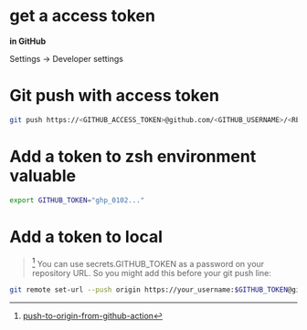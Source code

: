 # get a access token
**in GitHub**

Settings -> Developer settings

# Git push with access token

```zsh
git push https://<GITHUB_ACCESS_TOKEN>@github.com/<GITHUB_USERNAME>/<REPOSITORY_NAME>.git
```

# Add a token to zsh environment valuable
```zsh
export GITHUB_TOKEN="ghp_0102..."
```

# Add a token to local
> [^1] You can use secrets.GITHUB_TOKEN as a password on your repository URL. So you might add this before your git push line:

```zsh
git remote set-url --push origin https://your_username:$GITHUB_TOKEN@github.com/your/repo
```

[^1]: [push-to-origin-from-github-action](https://stackoverflow.com/questions/57921401/push-to-origin-from-github-action)

